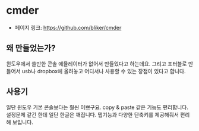 # cmder

- 페이지 링크: https://github.com/bliker/cmder

## 왜 만들었는가?

윈도우에서 쓸만한 콘솔 에뮬레이터가 없어서 만들었다고 하는데요.
그리고 포터블로 만들어서 usb나 dropbox에 올려놓고
어디서나 사용할 수 있는 장점이 있다고 합니다.

## 사용기

일단 윈도우 기본 콘솔보다는 훨씬 이쁘구요.
copy & paste 같은 기능도 편리합니다.
설정문제 같긴 한데 일단 한글은 깨집니다.
탭기능과 다양한 단축키를 제공해줘서 편리해 보입니다.
